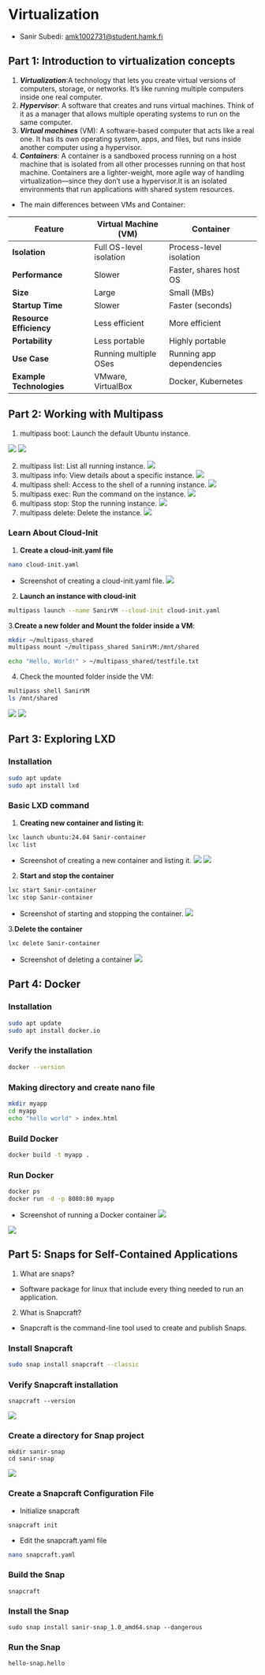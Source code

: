 # Virtualization 
- Sanir Subedi: amk1002731@student.hamk.fi
 

## Part 1: Introduction to virtualization concepts

1. ***Virtualization***:A technology that lets you create virtual versions of computers, storage, or networks. It’s like running multiple computers inside one real computer.
2. ***Hypervisor***: A software that creates and runs virtual machines. Think of it as a manager that allows multiple operating systems to run on the same computer.
3. ***Virtual machines*** (VM): A software-based computer that acts like a real one. It has its own operating system, apps, and files, but runs inside another computer using a hypervisor.
4. ***Containers***: A container is a sandboxed process running on a host machine that is isolated from all other processes running on that host machine. Containers are a lighter-weight, more agile way of handling virtualization—since they don’t use a hypervisor.It is an isolated environments that run applications with shared system resources.

-  The main differences between VMs and Container:


| Feature                | Virtual Machine (VM)         | Container                   |
|------------------------|------------------------------|-----------------------------|
| **Isolation**          | Full OS-level isolation      | Process-level isolation     |
| **Performance**        | Slower         | Faster, shares host OS      |
| **Size**               | Large             | Small (MBs)                |
| **Startup Time**       | Slower           | Faster (seconds)           |
| **Resource Efficiency**| Less efficient              | More efficient              |
| **Portability**        | Less portable               | Highly portable             |
| **Use Case**           | Running multiple OSes       | Running app dependencies   |
| **Example Technologies**| VMware, VirtualBox         | Docker, Kubernetes         |





## Part 2: Working with Multipass

1. multipass boot: Launch the default Ubuntu instance.

![](image/install_multipass.png)
![](image/Launch%20SanirVM.png)

2. multipass list: List all running instance.
![](image/multiple_List_sanirVm%20.png)
3. multipass info: View details about a specific instance.
![](image/info_sanirVM%20.png)
4. multipass shell: Access to the shell of a running instance.
![](image/multipass_shell_primary%20.png)
5. multipass exec: Run the command on the instance.
![](image/multipass_exec%20.png)
6. multipass stop: Stop the running instance.
![](image/multipass%20stop.png)
7. multipass delete: Delete the instance.
![](image/multipass%20delete%20.png)

### Learn About Cloud-Init

1. **Create a cloud-init.yaml file**

```bash
nano cloud-init.yaml
```
- Screenshot of creating a cloud-init.yaml file.
![](image/cloud-config%20.png)


2. **Launch an instance with cloud-init**
```bash
multipass launch --name SanirVM --cloud-init cloud-init.yaml
```


3.**Create a new folder and Mount the folder inside a VM**:
```bash
mkdir ~/multipass_shared
multipass mount ~/multipass_shared SanirVM:/mnt/shared
```

```bash 
echo "Hello, World!" > ~/multipass_shared/testfile.txt
```

4. Check the mounted folder inside the VM:
```bash
multipass shell SanirVM
ls /mnt/shared
```


 ![](image/mount%20file%20.png)
 ![](image/file%20share%20shell.png)



## Part 3: Exploring LXD


### Installation
```bash
sudo apt update
sudo apt install lxd
```

### Basic LXD command

1. **Creating new container and listing it:** 

```bash
lxc launch ubuntu:24.04 Sanir-container
lxc list
```
- Screenshot of creating a new container and listing it.
![](image/lxc%20launch%20.png)
![](image/lxc%20list%20.png)

2. **Start and stop the container**
```bash
lxc start Sanir-container
lxc stop Sanir-container
```
- Screenshot of starting and stopping the container.
![](image/lxc%20stop%20sanir.png)

3.**Delete the container**
```bash
lxc delete Sanir-container
```
- Screenshot of deleting a container
![](image/lxc_delete.png)


## Part 4: Docker

### Installation
```bash
sudo apt update
sudo apt install docker.io
```
### Verify the installation
```bash
docker --version
```

### Making directory and create nano file 
```bash
mkdir myapp
cd myapp
echo "hello world" > index.html
```


### Build Docker
```bash
docker build -t myapp .
```


### Run Docker
```bash
docker ps
docker run -d -p 8080:80 myapp
```
- Screenshot of running a Docker container
![](image/docker%20ps%20.png)

![](image/DOCKER.png)


## Part 5: Snaps for Self-Contained Applications
1. What are snaps?
- Software package for linux that include every thing needed to run an application.

2. What is Snapcraft?
- Snapcraft is the command-line tool used to create and publish Snaps.

### Install Snapcraft
```bash
sudo snap install snapcraft --classic
```
### Verify Snapcraft installation

    snapcraft --version

![](image/installation_verion_snap%20.png)

### Create a directory for Snap project
    mkdir sanir-snap
    cd sanir-snap
![](image/sanir-snap.png)


###  Create a Snapcraft Configuration File
- Initialize snapcraft
```bash
snapcraft init
```
- Edit the snapcraft.yaml file
```bash
nano snapcraft.yaml
```


### Build the Snap
    snapcraft

### Install the Snap
    sudo snap install sanir-snap_1.0_amd64.snap --dangerous
### Run the Snap   
    hello-snap.hello
